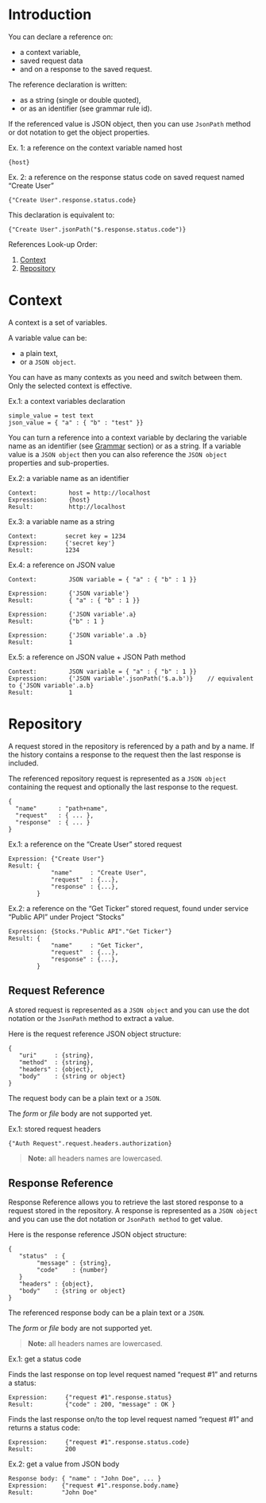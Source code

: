 # Introduction

You can declare a reference on:  
- a context variable,  
- saved request data  
- and on a response to the saved request.

The reference declaration is written:
- as a string (single or double quoted),  
- or as an identifier (see grammar rule id).

If the referenced value is JSON object, then you can use ```JsonPath``` method or dot notation to get the object properties.

Ex. 1: a reference on the context variable named host

<pre class="language-javascript"><code class="language-javascript">{host}
</code></pre>

Ex. 2: a reference on the response status code on saved request named “Create User”

<pre class="language-javascript"><code class="language-javascript">{"Create User".response.status.code}
</code></pre>

This declaration is equivalent to:

<pre class="language-javascript"><code class="language-javascript">{"Create User".jsonPath("$.response.status.code")}
</code></pre>

References Look-up Order:

1. [Context](#context "Context")
2. [Repository](#repository "Repository")

# <a class="anchor" name="context"></a>Context

A context is a set of variables.  

A variable value can be:  
-  a plain text,  
- or a ```JSON object```.  

You can have as many contexts as you need and switch between them.  
Only the selected context is effective.

Ex.1: a context variables declaration

<pre class="language-javascript"><code class="language-javascript">simple_value = test text
json_value = { "a" : { "b" : "test" }}
</code></pre>

You can turn a reference into a context variable by declaring the variable name as an identifier (see [Grammar](./grammar "Grammar rules") section) or as a string. If a variable value is a ```JSON object``` then you can also reference the ```JSON object``` properties and sub-properties.

Ex.2: a variable name as an identifier

<pre class="language-none"><code class="language-none">Context:         host = http://localhost
Expression:      {host}
Result:          http://localhost
</code></pre>

Ex.3: a variable name as a string

<pre class="language-none"><code class="language-none">Context:        secret key = 1234
Expression:     {'secret key'}
Result:         1234
</code></pre>

Ex.4: a reference on JSON value

<pre class="language-none"><code class="language-none">Context:         JSON variable = { "a" : { "b" : 1 }}

Expression:      {'JSON variable'}
Result:          { "a" : { "b" : 1 }}

Expression:      {'JSON variable'.a}
Result:          {"b" : 1 }

Expression:      {'JSON variable'.a .b}
Result:          1
</code></pre>

Ex.5: a reference on JSON value + JSON Path method

<pre class="language-none"><code class="language-none">Context:         JSON variable = { "a" : { "b" : 1 }}
Expression:      {'JSON variable'.jsonPath('$.a.b')}    // equivalent to {'JSON variable'.a.b}
Result:          1
</code></pre>

# <a class="anchor" name="repository"></a>Repository

A request stored in the repository is referenced by a path and by a name. If the history contains a response to the request then the last response is included.

The referenced repository request is represented as a ```JSON object``` containing the request and optionally the last response to the request.

<pre class="language-json"><code class="language-json">{
  "name"      : "path+name",
  "request"   : { ... },
  "response"  : { ... }
}
</code></pre>

Ex.1: a reference on the “Create User” stored request

<pre class="language-none"><code class="language-none">Expression: {"Create User"}
Result: {
            "name"     : "Create User",
            "request"  : {...},
            "response" : {...},
        }
</code></pre>

Ex.2: a reference on the “Get Ticker” stored request, found under service “Public API” under Project “Stocks”

<pre class="language-none"><code class="language-none">Expression: {Stocks."Public API"."Get Ticker"}
Result: {
            "name"     : "Get Ticker",
            "request"  : {...},
            "response" : {...},
        }
</code></pre>

## Request Reference

A stored request is represented as a ```JSON object``` and you can use the dot notation or the ```JsonPath``` method to extract a value.

Here is the request reference JSON object structure:

<pre class="language-json"><code class="language-json">{
   "uri"     : {string},
   "method"  : {string},
   "headers" : {object},
   "body"    : {string or object}
}
</code></pre>

The request body can be a plain text or a ```JSON```.

The *form* or *file* body are not supported yet.

Ex.1: stored request headers

<pre class="language-javascript"><code class="language-javascript">{"Auth Request".request.headers.authorization}
</code></pre>

>**Note:** all headers names are lowercased.

## Response Reference

Response Reference allows you to retrieve the last stored response to a request stored in the repository. A response is represented as a ```JSON object``` and you can use the dot notation or ```JsonPath method``` to get value.

Here is the response reference JSON object structure:

<pre class="language-json"><code class="language-json">{
   "status"  : {
        "message" : {string},
        "code"    : {number}
   }
   "headers" : {object},
   "body"    : {string or object}
}
</code></pre>

The referenced response body can be a plain text or a ```JSON```.

The *form* or *file* body are not supported yet.

>**Note:** all headers names are lowercased.

Ex.1: get a status code

Finds the last response on top level request named “request #1” and returns a status:

<pre class="language-none"><code class="language-none">Expression:     {"request #1".response.status}
Result:         {"code" : 200, "message" : OK }
</code></pre>

Finds the last response on/to the top level request named “request #1” and returns a status code:

<pre class="language-none"><code class="language-none">Expression:     {"request #1".response.status.code}
Result:         200
</code></pre>


Ex.2: get a value from JSON body

<pre class="language-none"><code class="language-none">Response body: { "name" : "John Doe", ... }
Expression:    {"request #1".response.body.name}
Result:        "John Doe"
</code></pre>
